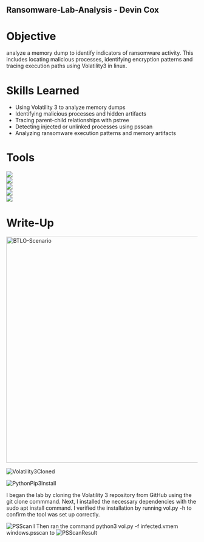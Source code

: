 ## Ransomware-Lab-Analysis - Devin Cox


# Objective 
 analyze a memory dump to identify indicators of ransomware activity. This includes locating malicious processes, identifying encryption patterns and tracing execution paths using Volatility3 in linux.

 # Skills Learned 
- Using Volatility 3 to analyze memory dumps
- Identifying malicious processes and hidden artifacts
- Tracing parent-child relationships with pstree
- Detecting injected or unlinked processes using psscan
- Analyzing ransomware execution patterns and memory artifacts


 # Tools

 <div>
    <img src="https://img.shields.io/badge/-Kali%20Purple-557C94?&style=for-the-badge&logo=Kali%20Linux&logoColor=white" />
</div>

<div>
    <img src="https://img.shields.io/badge/-Volatility%203-3A3A3A?&style=for-the-badge&logo=Volatility&logoColor=white" />
</div>

<div>
    <img src="https://img.shields.io/badge/-VirtualBox-183A61?&style=for-the-badge&logo=VirtualBox&logoColor=white" />
</div>

<div>
    <img src="https://img.shields.io/badge/-VirusTotal-4682B4?&style=for-the-badge&logo=VirusTotal&logoColor=white" />
</div>

<div>
    <img src="https://img.shields.io/badge/-Mandiant-FF0000?&style=for-the-badge&logo=FireEye&logoColor=white" />
</div>

 # Write-Up

 <img width="595" alt="BTLO-Scenario" src="https://github.com/user-attachments/assets/e21c1acb-c3ba-4121-a7c2-f6132bdb443b" />

 ![Volatility3Cloned](https://github.com/user-attachments/assets/8bdb057d-1c97-427a-90c6-69d305e5f9e3)
 
![PythonPip3Install](https://github.com/user-attachments/assets/8c11c290-4549-4f65-97af-f423d2c4ffac)

I began the lab by cloning the Volatility 3 repository from GitHub using the git clone commmand. Next, I installed the necessary dependencies with the sudo apt install command. I verified the installation by running vol.py -h to confirm the tool was set up correctly. 

![PSScan](https://github.com/user-attachments/assets/9166f9ef-8f14-4a74-8380-17ad9c56bf46)
I Then ran the command python3 vol.py -f infected.vmem windows.psscan to 
![PSScanResult](https://github.com/user-attachments/assets/c82ad769-7334-4649-99fc-f1e52f4ca2d1)




